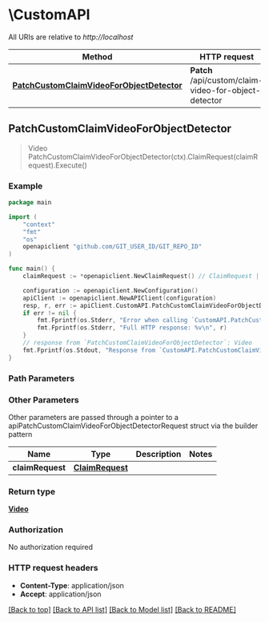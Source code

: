 # \CustomAPI

All URIs are relative to *http://localhost*

Method | HTTP request | Description
------------- | ------------- | -------------
[**PatchCustomClaimVideoForObjectDetector**](CustomAPI.md#PatchCustomClaimVideoForObjectDetector) | **Patch** /api/custom/claim-video-for-object-detector | 



## PatchCustomClaimVideoForObjectDetector

> Video PatchCustomClaimVideoForObjectDetector(ctx).ClaimRequest(claimRequest).Execute()



### Example

```go
package main

import (
	"context"
	"fmt"
	"os"
	openapiclient "github.com/GIT_USER_ID/GIT_REPO_ID"
)

func main() {
	claimRequest := *openapiclient.NewClaimRequest() // ClaimRequest | 

	configuration := openapiclient.NewConfiguration()
	apiClient := openapiclient.NewAPIClient(configuration)
	resp, r, err := apiClient.CustomAPI.PatchCustomClaimVideoForObjectDetector(context.Background()).ClaimRequest(claimRequest).Execute()
	if err != nil {
		fmt.Fprintf(os.Stderr, "Error when calling `CustomAPI.PatchCustomClaimVideoForObjectDetector``: %v\n", err)
		fmt.Fprintf(os.Stderr, "Full HTTP response: %v\n", r)
	}
	// response from `PatchCustomClaimVideoForObjectDetector`: Video
	fmt.Fprintf(os.Stdout, "Response from `CustomAPI.PatchCustomClaimVideoForObjectDetector`: %v\n", resp)
}
```

### Path Parameters



### Other Parameters

Other parameters are passed through a pointer to a apiPatchCustomClaimVideoForObjectDetectorRequest struct via the builder pattern


Name | Type | Description  | Notes
------------- | ------------- | ------------- | -------------
 **claimRequest** | [**ClaimRequest**](ClaimRequest.md) |  | 

### Return type

[**Video**](Video.md)

### Authorization

No authorization required

### HTTP request headers

- **Content-Type**: application/json
- **Accept**: application/json

[[Back to top]](#) [[Back to API list]](../README.md#documentation-for-api-endpoints)
[[Back to Model list]](../README.md#documentation-for-models)
[[Back to README]](../README.md)

